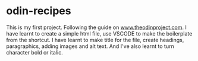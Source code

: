 # odin-recipes
This is my first project. Following the guide on www.theodinproject.com.
I have learnt to create a simple html file, use VSCODE to make the boilerplate from the shortcut. 
I have learnt to make title for the file, create headings, paragraphics, adding images and alt text. And I've also learnt to turn character bold or italic.